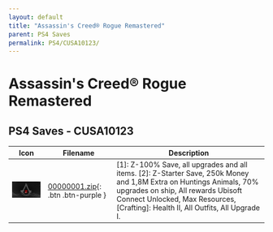 ```yaml
---
layout: default
title: "Assassin's Creed® Rogue Remastered"
parent: PS4 Saves
permalink: PS4/CUSA10123/
---
```

# Assassin's Creed® Rogue Remastered

## PS4 Saves - CUSA10123

| Icon | Filename | Description |
|------|----------|-------------|
| ![Assassin's Creed® Rogue Remastered](icon0.png) | [00000001.zip](00000001.zip){: .btn .btn-purple } | [1]: Z-100% Save, all upgrades and all items. [2]: Z-Starter Save, 250k Money and 1,8M Extra on Huntings Animals, 70% upgrades on ship, All rewards Ubisoft Connect Unlocked, Max Resources, [Crafting]: Health II, All Outfits, All Upgrade I. |

